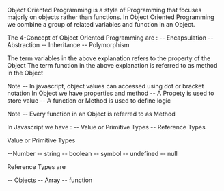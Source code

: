 Object Oriented Programming is a style of Programming that focuses majorly on objects rather than functions.
In Object Oriented Programming we combine a group of related variables and function in an Object.

The 4-Concept of Object Oriented Programming are :
-- Encapsulation
-- Abstraction
-- Inheritance
-- Polymorphism

The term variables in the above explanation refers to the property of the Object
The term function in the above explanation is referred to as method in the Object

Note -- In javascript, object values can accessed using dot or bracket notation
In Object we have properties and method
-- A Propety is used to store value
-- A function or Method is used to define logic

Note -- Every function in an Object is referred to as Method

In Javascript we have :
-- Value or Primitive Types
-- Reference Types

Value or Primitive Types

--Number
-- string
-- boolean
-- symbol
-- undefined
-- null

Reference Types are

-- Objects
-- Array
-- function
